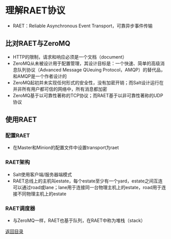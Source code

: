# 理解RAET协议
* RAET：Reliable Asynchronous Event Transport，可靠异步事件传输

## 比对RAET与ZeroMQ
* HTTP的限制，请求和响应必须是一个文档（document）
* ZeroMQ从未被设计用于配置管理，其设计目标是：一个快速、简单的高级消息队列协议（Advanced Message QUeuing Protocol，AMQP）的替代品，和AMQP是一个作者设计的
* ZeroMQ起初并未实现任何形式的安全性，没有加密开销；而Salt设计运行在并非所有用户都可信的网络中，所有消息都加密
* ZeroMQ基于以可靠性著称的TCP协议；而RAET基于以非可靠性著称的UDP协议

## 使用RAET
### 配置RAET
* 在Master和Minion的配置文件中设置transport为raet

### RAET架构
* Salt使用客户端/服务器端模式
* RAET总线上的主机叫estate，每个estate至少有一个yard，estate之间互连可以通过road或lane；lane用于连接同一台物理主机上的estate，road用于连接不同物理主机上的estate

### RAET调度器
* 与ZeroMQ一样，RAET也基于队列，在RAET中称为堆栈（stack）


[返回目录](../CONTENTS.md)